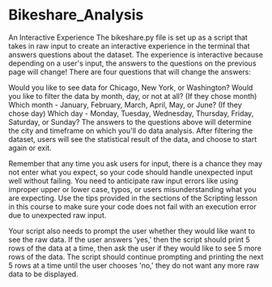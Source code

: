 # Bikeshare_Analysis

An Interactive Experience
The bikeshare.py file is set up as a script that takes in raw input to create an interactive experience in the terminal that answers questions about the dataset. The experience is interactive because depending on a user's input, the answers to the questions on the previous page will change! There are four questions that will change the answers:

Would you like to see data for Chicago, New York, or Washington?
Would you like to filter the data by month, day, or not at all?
(If they chose month) Which month - January, February, March, April, May, or June?
(If they chose day) Which day - Monday, Tuesday, Wednesday, Thursday, Friday, Saturday, or Sunday?
The answers to the questions above will determine the city and timeframe on which you'll do data analysis. After filtering the dataset, users will see the statistical result of the data, and choose to start again or exit.

Remember that any time you ask users for input, there is a chance they may not enter what you expect, so your code should handle unexpected input well without failing. You need to anticipate raw input errors like using improper upper or lower case, typos, or users misunderstanding what you are expecting. Use the tips provided in the sections of the Scripting lesson in this course to make sure your code does not fail with an execution error due to unexpected raw input.

Your script also needs to prompt the user whether they would like want to see the raw data. If the user answers 'yes,' then the script should print 5 rows of the data at a time, then ask the user if they would like to see 5 more rows of the data. The script should continue prompting and printing the next 5 rows at a time until the user chooses 'no,' they do not want any more raw data to be displayed.
